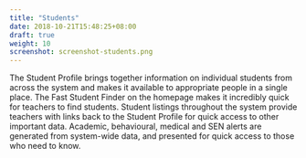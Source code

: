 ```yaml
---
title: "Students"
date: 2018-10-21T15:48:25+08:00
draft: true
weight: 10
screenshot: screenshot-students.png
---
```


The Student Profile brings together information on individual students from across the system and makes it available to appropriate people in a single place. The Fast Student Finder on the homepage makes it incredibly quick for teachers to find students. Student listings throughout the system provide teachers with links back to the Student Profile for quick access to other important data. Academic, behavioural, medical and SEN alerts are generated from system-wide data, and presented for quick access to those who need to know.

